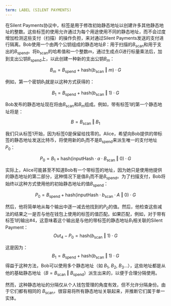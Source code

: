 ```yaml
---
term: LABEL (SILENT PAYMENTS)
---
```


在Silent Payments协议中，标签是用于修改初始静态地址以创建许多其他静态地址的整数。这些标签的使用允许通过为每个用途使用不同的静态地址，而不会过度增加检测这些支付（扫描）的操作负担，来对通过Silent Payments发送的支付进行隔离。Bob使用一个由两个公钥组成的静态地址$B$：用于扫描的$B_{\text{scan}}$和用于支出的$B_{\text{spend}}$。将$b_{\text{scan}}$的哈希值和一个整数$m$，通过生成点$G$进行标量乘法后，加到支出公钥$B_{\text{spend}}$上，以此创建一种新的支出公钥$B_m$：

$$  B_m = B_{\text{spend}} + \text{hash}(b_{\text{scan}} \text{ ‖ } m) \cdot G  $$

例如，第一个密钥$B_1$就是以这种方式获得的：

$$  B_1 = B_{\text{spend}} + \text{hash}(b_{\text{scan}} \text{ ‖ } 1) \cdot G  $$

Bob发布的静态地址现在将由$B_{\text{scan}}$和$B_m$组成。例如，带有标签$1$的第一个静态地址将是：

$$ B = B_{\text{scan}} \text{ ‖ } B_1 $$

我们只从标签$1$开始，因为标签$0$是保留给找零的。Alice，希望向Bob提供的带标签的静态地址发送比特币，将使用新的$B_1$而不是$B_{\text{spend}}$来派生唯一的支付地址$P_0$：

$$  P_0 = B_1 + \text{hash}(\text{inputHash} \cdot a \cdot B_{\text{scan}} \text{ ‖ } 0) \cdot G  $$

实际上，Alice可能甚至不知道Bob有一个带标签的地址，因为她只是使用他提供的静态地址的第二部分，这种情况下是值$B_1$而不是$B_{\text{spend}}$。为了扫描支付，Bob将始终以这种方式使用他的初始静态地址的值$B_{\text{spend}}$：

$$   P_0 = B_{\text{spend}} + \text{hash}(\text{inputHash} \cdot b_{\text{scan}} \cdot A \text{ ‖ } 0) \cdot G  $$

然后，他将简单地从每个输出中逐一减去他找到的$P_0$的值。然后，他检查这些减法的结果之一是否与他在钱包上使用的标签的值匹配。如果匹配，例如，对于带有标签$1$的输出#4，这意味着这个输出是与他的带标签的静态地址$B_1$相关联的Silent Payment：
$$ Out_4 - P_0 = \text{hash}(b_{\text{scan}} \text{ ‖ } 1) \cdot G $$

这是因为：
$$  B_1 = B_{\text{spend}} + \text{hash}(b_{\text{scan}} \text{ ‖ } 1) \cdot G  $$
得益于这种方法，Bob可以使用多个静态地址（如 $B_1$, $B_2$, $B_3$...），这些地址都是从他的基础静态地址（$B = B_{\text{scan}} \text{ ‖ } B_{\text{spend}}$）派生出来的，以便于合理分隔使用。

然而，这种静态地址的分隔仅从个人钱包管理的角度有效，但不允许分隔身份。由于它们都有相同的 $B_{\text{scan}}$，很容易将所有静态地址关联起来，并推断它们属于单一实体。